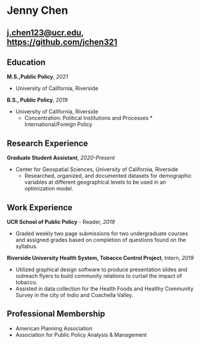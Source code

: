 # Jenny Chen 
## j.chen123@ucr.edu, https://github.com/jchen321

## Education 

**M.S.,Public Policy**, *2021*
- University of California, Riverside
    
**B.S., Public Policy**, *2019*
- University of California, Riverside
    - Concentration: Political Institutions and Processes * International/Foreign Policy

## Research Experience

**Graduate Student Assistant**, *2020-Present*
- Center for Geospatial Sciences, University of California, Riverside 
	- Researched, organized, and documented datasets for demographic variables at different geographical levels to be used in an optimization model. 

## Work Experience 
**UCR School of Public Policy** - Reader, *2019*
- Graded weekly two page submissions for two undergraduate courses and assigned grades based on completion of questions found on the syllabus. 

**Riverside University Health System, Tobacco Control Project**, Intern, *2019*
- Utilized graphical design software to produce presentation slides and outreach flyers to build community relations to curtail the impact of tobacco. 
- Assisted in data collection for the Health Foods and Healthy Community Survey in the city of Indio and Coachella Valley.

## Professional Membership 
- American Planning Association
- Association for Public Policy Analysis & Management  
